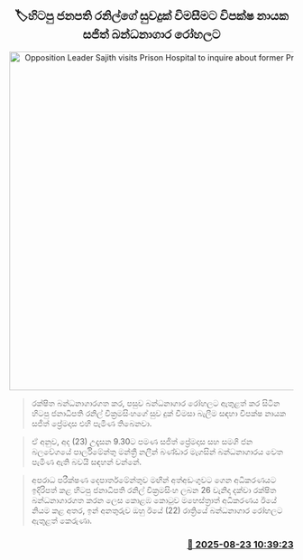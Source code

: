 <p align='center'><b><h2 align='center' title='Opposition Leader Sajith visits Prison Hospital to inquire about former President Ranil's well-being'>🏷හිටපු ජනපති රනිල්ගේ සුවදුක් විමසීමට විපක්ෂ නායක සජිත් බන්ධනාගාර රෝහලට</h2></b></p>
<p align='center'><img src='https://helakuru.sgp1.cdn.digitaloceanspaces.com/esana/images/lib/ranil-sajith-archived.jpg' width='600' alt='Opposition Leader Sajith visits Prison Hospital to inquire about former President Ranil's well-being'></p>

> රක්ෂිත බන්ධනාගාරගත කර, පසුව බන්ධනාගාර රෝහලට ඇතුළත් කර සිටින හිටපු ජනාධිපති රනිල් වික්‍රමසිංහගේ සුව දුක් විමසා බැලීම සඳහා විපක්ෂ නායක සජිත් ප්‍රේමදාස එහි පැමිණ තිබෙනවා.

> ඒ අනුව, අද (23) උදෑසන 9.30ට පමණ සජිත් ප්‍රේමදාස සහ සමගි ජන බලවේගයේ පාර්ලිමේන්තු මන්ත්‍රී නලීන් බණ්ඩාර මැගසින් බන්ධනාගාරය වෙත පැමිණ ඇති බවයි සඳහන් වන්නේ.

> අපරාධ පරීක්ෂණ දෙපාර්තමේන්තුව මඟින් අත්අඩංගුවට ගෙන අධිකරණයට ඉදිරිපත් කළ හිටපු ජනාධිපති රනිල් වික්‍රමසිංහ ලබන 26 වැනිදා දක්වා රක්ෂිත බන්ධනාගාරගත කරන ලෙස කොළඹ කොටුව මහෙස්ත්‍රාත් අධිකරණය ඊයේ නියම කළ අතර, ඉන් අනතුරුව ඔහු ඊයේ (22) රාත්‍රියේ බන්ධනාගාර රෝහලට ඇතුළත් කෙරුණා.



<h3 align='right'><a href='https://www.helakuru.lk/esana/p/112981/'>📅 2025-08-23 10:39:23</a></h3>

